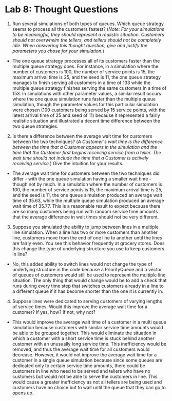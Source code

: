 # Lab 8: Thought Questions

 1. Run several simulations of both types of queues. Which queue strategy seems to process all the customers fastest? (_Note: For your simulations to be meaningful, they should represent a realistic situation. Customers should not overwhelm the tellers, and tellers should not be completely idle. When answering this thought question, give and justify the parameters you chose for your simulation._)
  * The one queue strategy processes all of its customers faster than the multiple queue strategy does. For instance, in a simulation where the number of customers is 100, the number of service points is 15, the maximum arrival time is 25, and the seed is 11, the one queue strategy manages to finish serving all customers in a time of 133 while the multiple queue strategy finishes serving the same customers in a time of 153. In simulations with other parameter values, a similar result occurs where the one queue simulation runs faster than the multiple queue simulation, though the parameter values for this particular simulation were chosen (100 customers being served by 15 service points, with the latest arrival time of 25 and seed of 11) because it represented a fairly realistic situation and illustrated a decent time difference between the two queue strategies.

 2. Is there a difference between the average wait time for customers between the two techniques? (_A Customer's wait time is the difference between the time that a Customer appears in the simulation and the time that the Customer first begins receiving service from a teller. The wait time should not include the time that a Customer is actively receiving service._) Give the intuition for your results.
  * The average wait time for customers between the two techniques did differ - with the one queue simulation having a smaller wait time - though not by much. In a simulation where the number of customers is 100, the number of service points is 15, the maximum arrival time is 25, and the seed is 11, the one queue simulation produced an average wait time of 35.63, while the multiple queue simulation produced an average wait time of 35.77. This is a reasonable result to expect because there are so many customers being run with random service time amounts that the average difference in wait times should not be very different.

 3. Suppose you simulated the ability to jump between lines in a multiple line simulation. When a line has two or more customers than another line, customers move from the end of one line to another until the lines are fairly even. You see this behavior frequently at grocery stores. Does this change the type of underlying structure you use to keep customers in line?
  * No, this added ability to switch lines would not change the type of underlying structure in the code because a PriorityQueue and a vector of queues of customers would still be used to represent the multiple line situation. The only thing that would change would be to add a check that runs during every time step that switches customers already in a line to a different queue if it has become shorter than the one it is currently in.

 4. Suppose lines were dedicated to serving customers of varying lengths of service times. Would this improve the average wait time for a customer? If yes, how? If not, why not?
  * This would improve the average wait time of a customer in a multi queue simulation because customers with similar service time amounts would be able to be grouped together. This would eliminate the situation in which a customer with a short service time is stuck behind another customer with an unusually long service time. This inefficiency would be removed, and thus the average wait time for all customers would decrease. However, it would not improve the average wait time for a customer in a single queue simulation because since some queues are dedicated only to certain service time amounts, there could be customers in line who need to be served and tellers who have no customers but would not be able to serve the customers in line. This would cause a greater inefficiency as not all tellers are being used and customers have no choice but to wait until the queue that they can go to opens up.
